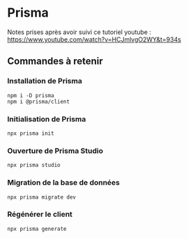 # Prisma

Notes prises après avoir suivi ce tutoriel youtube : 
https://www.youtube.com/watch?v=HCJmlvgO2WY&t=934s


## Commandes à retenir
 
### Installation de Prisma
 

    npm i -D prisma
    npm i @prisma/client

### Initialisation de Prisma

    npx prisma init

### Ouverture de Prisma Studio

    npx prisma studio

### Migration de la base de données

    npx prisma migrate dev

### Régénérer le client

    npx prisma generate

